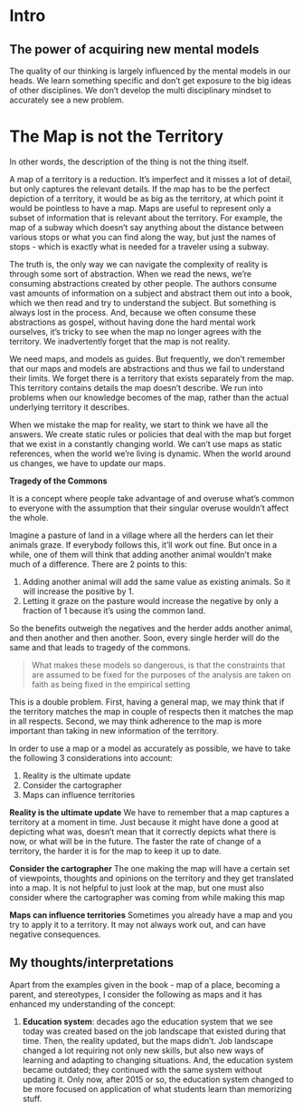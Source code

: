 
# Intro


## The power of acquiring new mental models

The quality of our thinking is largely influenced by the mental models in our heads. We learn something specific and don&rsquo;t get exposure to the big ideas of other disciplines. We don&rsquo;t develop the multi disciplinary mindset to accurately see a new problem.


# The Map is not the Territory

In other words, the description of the thing is not the thing itself.

A map of a territory is a reduction. It&rsquo;s imperfect and it misses a lot of detail, but only captures the relevant details. If the map has to be the perfect depiction of a territory, it would be as big as the territory, at which point it would be pointless to have a map. Maps are useful to represent only a subset of information that is relevant about the territory. For example, the map of a subway which doesn&rsquo;t say anything about the distance between various stops or what you can find along the way, but just the names of stops - which is exactly what is needed for a traveler using a subway.

The truth is, the only way we can navigate the complexity of reality is through some sort of abstraction. When we read the news, we&rsquo;re consuming abstractions created by other people. The authors consume vast amounts of information on a subject and abstract them out into a book, which we then read and try to understand the subject. But something is always lost in the process. And, because we often consume these abstractions as gospel, without having done the hard mental work ourselves, it&rsquo;s tricky to see when the map no longer agrees with the territory. We inadvertently forget that the map is not reality.

We need maps, and models as guides. But frequently, we don&rsquo;t remember that our maps and models are abstractions and thus we fail to understand their limits. We forget there is a territory that exists separately from the map. This territory contains details the map doesn&rsquo;t describe. We run into problems when our knowledge becomes of the map, rather than the actual underlying territory it describes.

When we mistake the map for reality, we start to think we have all the answers. We create static rules or policies that deal with the map but forget that we exist in a constantly changing world. We can&rsquo;t use maps as static references, when the world we&rsquo;re living is dynamic. When the world around us changes, we have to update our maps.

**Tragedy of the Commons**

It is a concept where people take advantage of and overuse what&rsquo;s common to everyone with the assumption that their singular overuse wouldn&rsquo;t affect the whole.

Imagine a pasture of land in a village where all the herders can let their animals graze. If everybody follows this, it&rsquo;ll work out fine. But once in a while, one of them will think that adding another animal wouldn&rsquo;t make much of a difference. There are 2 points to this:

1.  Adding another animal will add the same value as existing animals. So it will increase the positive by 1.
2.  Letting it graze on the pasture would increase the negative by only a fraction of 1 because it&rsquo;s using the common land.

So the benefits outweigh the negatives and the herder adds another animal, and then another and then another. Soon, every single herder will do the same and that leads to tragedy of the commons.

> What makes these models so dangerous, is that the constraints that are assumed to be fixed for the purposes of the analysis are taken on faith as being fixed in the empirical setting

This is a double problem. First, having a general map, we may think that if the territory matches the map in couple of respects then it matches the map in all respects. Second, we may think adherence to the map is more important than taking in new information of the territory.

In order to use a map or a model as accurately as possible, we have to take the following 3 considerations into account:

1.  Reality is the ultimate update
2.  Consider the cartographer
3.  Maps can influence territories

**Reality is the ultimate update**
We have to remember that a map captures a territory at a moment in time. Just because it might have done a good at depicting what was, doesn&rsquo;t mean that it correctly depicts what there is now, or what will be in the future. The faster the rate of change of a territory, the harder it is for the map to keep it up to date.

**Consider the cartographer**
The one making the map will have a certain set of viewpoints, thoughts and opinions on the territory and they get translated into a map. It is not helpful to just look at the map, but one must also consider where the cartographer was coming from while making this map

**Maps can influence territories**
Sometimes you already have a map and you try to apply it to a territory. It may not always work out, and can have negative consequences. 


## My thoughts/interpretations

Apart from the examples given in the book - map of a place, becoming a parent, and stereotypes, I consider the following as maps and it has enhanced my understanding of the concept:

1.  **Education system**: decades ago the education system that we see today was created based on the job landscape that existed during that time. Then, the reality updated, but the maps didn&rsquo;t. Job landscape changed a lot requiring not only new skills, but also new ways of learning and adapting to changing situations. And, the education system became outdated; they continued with the same system without updating it. Only now, after 2015 or so, the education system changed to be more focused on application of what students learn than memorizing stuff.

